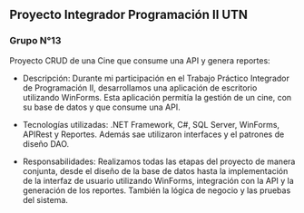 ## Proyecto Integrador Programación II UTN

### Grupo N°13

Proyecto CRUD de una Cine que consume una API y genera reportes:

- Descripción: Durante mi participación en el Trabajo Práctico Integrador de Programación II, desarrollamos una aplicación de escritorio utilizando WinForms. Esta aplicación permitía la gestión de un cine, con su base de datos y que consume una API.

- Tecnologías utilizadas: .NET Framework, C#, SQL Server, WinForms, APIRest y Reportes.
Además sae utilizaron interfaces y el patrones de diseño DAO.

- Responsabilidades: Realizamos todas las etapas del proyecto de manera conjunta, desde el diseño de la base de datos hasta la implementación de la interfaz de usuario utilizando WinForms, integración con la API y la generación de los reportes. También la lógica de negocio y las pruebas del sistema.
